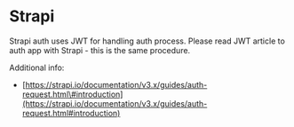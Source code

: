 # Strapi

Strapi auth uses JWT for handling auth process. Please read JWT article to auth app with Strapi - this is the same procedure.

Additional info:

* [https://strapi.io/documentation/v3.x/guides/auth-request.html\#introduction](https://strapi.io/documentation/v3.x/guides/auth-request.html#introduction)

